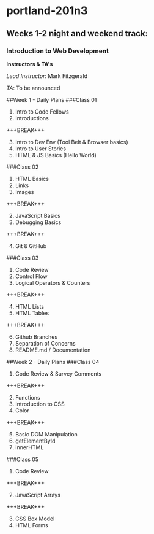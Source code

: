 # portland-201n3
## Weeks 1-2 night and weekend track:
### Introduction to Web Development
**Instructors & TA's**

*Lead Instructor*: Mark Fitzgerald

*TA*: To be announced

##Week 1 - Daily Plans
###Class 01
1. Intro to Code Fellows
2. Introductions

+++BREAK+++

3. Intro to Dev Env (Tool Belt & Browser basics)
4. Intro to User Stories
5. HTML & JS Basics (Hello World)

###Class 02
1. HTML Basics
  1. Links
  2. Images

+++BREAK+++

2. JavaScript Basics
3. Debugging Basics

+++BREAK+++

4. Git & GitHub

###Class 03
1. Code Review
2. Control Flow
3. Logical Operators & Counters

+++BREAK+++

4. HTML Lists
5. HTML Tables

+++BREAK+++

6. Github Branches
7. Separation of Concerns
8. README.md / Documentation

##Week 2 - Daily Plans
###Class 04
1. Code Review & Survey Comments

+++BREAK+++

2. Functions
3. Introduction to CSS
4. Color

+++BREAK+++

5. Basic DOM Manipulation
  1. getElementById
  2. innerHTML

###Class 05
1. Code Review

+++BREAK+++

2. JavaScript Arrays

+++BREAK+++

3. CSS Box Model
4. HTML Forms

